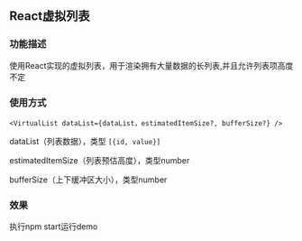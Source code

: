 ## React虚拟列表
### 功能描述
使用React实现的虚拟列表，用于渲染拥有大量数据的长列表,并且允许列表项高度不定
### 使用方式 
`<VirtualList dataList={dataList，estimatedItemSize?, bufferSize?} />`

dataList（列表数据），类型 `[{id, value}]`

estimatedItemSize（列表预估高度），类型number

bufferSize（上下缓冲区大小），类型number

### 效果
执行npm start运行demo
